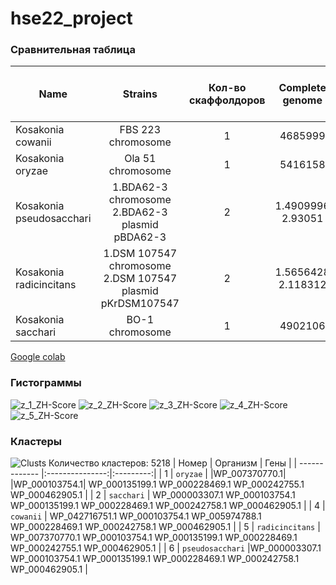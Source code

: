 # hse22_project
### Сравнительная таблица 
| Name     | Strains | Кол-во скаффолдоров | Сomplete genome | Кол-во аннотированных генов | Zh-score >500 (rows) | GC% | Ср. кол-во генов |
| ------------- |:---------------:|:---------:| :---------------:| :------------------:| :-------------:|:---:| :--------: |
| Kosakonia cowanii |FBS 223 chromosome|1|4685999|4687046|48721| 56,2 |4349|
| Kosakonia oryzae |Ola 51 chromosome|1|5416158|5416158|44116| 54 |5080|
| Kosakonia pseudosacchari |1.BDA62-3 chromosome 2.BDA62-3 plasmid pBDA62-3|2|1.4909996 2.93051|4909996|44208|53,9684|4742|
| Kosakonia radicincitans |1.DSM 107547 chromosome 2.DSM 107547 plasmid pKrDSM107547|2|1.5656428 2.118312|5656428|44815|53,9754|5386|
| Kosakonia sacchari |BO-1 chromosome|1|4902106|4902106|43669|53,7|4632|




[Google colab](https://colab.research.google.com/drive/1WssdMdHsrc0jkykb3QoBWBLTzIkAzxwt)
### Гистограммы
![z_1_ZH-Score](https://user-images.githubusercontent.com/93247992/173834199-a0ce2223-7931-4a12-899e-3aa1b98491e1.png)
![z_2_ZH-Score](https://user-images.githubusercontent.com/93247992/173834211-b91ef813-ad74-4dfd-b0d8-7b4a7f91545c.png)
![z_3_ZH-Score](https://user-images.githubusercontent.com/93247992/173834209-2459cd45-5aa6-4835-b8cb-531bc9273562.png)
![z_4_ZH-Score](https://user-images.githubusercontent.com/93247992/173834206-50983052-17e5-454d-9d0f-cdc96dea71fe.png)
![z_5_ZH-Score](https://user-images.githubusercontent.com/93247992/173834203-208a7362-c05d-4930-aea8-e191d7f17cd5.png)

### Кластеры
![Clusts](https://user-images.githubusercontent.com/93247992/173877176-0d03940a-e54d-4de0-b885-20eca6350357.png)
Количество кластеров: 5218
| Номер    | Организм | Гены | 
| ------------- |:---------------:|:---------:|
| 1 | `oryzae` | |WP_007370770.1| |WP_000103754.1| WP_000135199.1 WP_000228469.1 WP_000242755.1 WP_000462905.1 |
| 2 | `sacchari` | WP_000003307.1 WP_000103754.1 WP_000135199.1 WP_000228469.1 WP_000242758.1 WP_000462905.1 |
| 4 | `cowanii` | WP_042716751.1 WP_000103754.1 WP_005974788.1 WP_000228469.1 WP_000242758.1 WP_000462905.1 |
| 5 | `radicincitans` | WP_007370770.1 WP_000103754.1 WP_000135199.1 WP_000228469.1 WP_000242755.1 WP_000462905.1 |
| 6 | `pseudosacchari` |WP_000003307.1 WP_000103754.1 WP_000135199.1 WP_000228469.1 WP_000242758.1 WP_000462905.1 |
